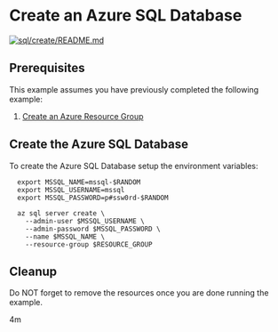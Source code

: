 
# Create an Azure SQL Database

[![sql/create/README.md](https://github.com/Azure-Samples/java-on-azure-examples/actions/workflows/sql_create_README_md.yml/badge.svg)](https://github.com/Azure-Samples/java-on-azure-examples/actions/workflows/sql_create_README_md.yml)

## Prerequisites

<!-- workflow.run()

  if [[ -z $REGION ]]; then
    export REGION=westus3
  fi

  -->
<!-- workflow.cron(0 20 * * 4) -->
<!-- workflow.include(../../group/create/README.md) -->

This example assumes you have previously completed the following example:

1. [Create an Azure Resource Group](../../group/create/README.md)


## Create the Azure SQL Database

To create the Azure SQL Database setup the environment variables:

<!-- workflow.skip() -->
```shell
  export MSSQL_NAME=mssql-$RANDOM
  export MSSQL_USERNAME=mssql
  export MSSQL_PASSWORD=p#ssw0rd-$RANDOM
```

<!-- workflow.run()
if [[ -z $MSSQL_NAME ]]; then
  export MSSQL_NAME=mssql-$RANDOM
  export MSSQL_USERNAME=mssql
  export MSSQL_PASSWORD=p#ssw0rd-$RANDOM
fi
  -->

```shell
  az sql server create \
    --admin-user $MSSQL_USERNAME \
    --admin-password $MSSQL_PASSWORD \
    --name $MSSQL_NAME \
    --resource-group $RESOURCE_GROUP
```

## Cleanup

Do NOT forget to remove the resources once you are done running the example.

<!-- workflow.directOnly()

  az group delete --name $RESOURCE_GROUP --yes || true

  -->

4m
